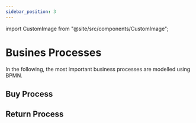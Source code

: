 ```yaml
---
sidebar_position: 3
---
```


import CustomImage from "@site/src/components/CustomImage";

# Busines Processes
In the following, the most important business processes are modelled using BPMN.

## Buy Process
<CustomImage path="/renderedDiagrams/buyBPMN" width="2803" height="2341" />

## Return Process
<CustomImage path="/renderedDiagrams/returnBPMN" width="2803" height="2341" />